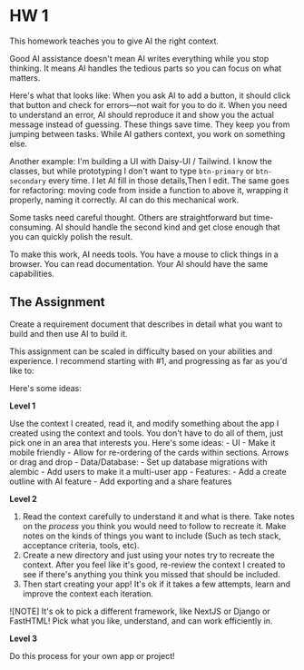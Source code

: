 # HW 1

This homework teaches you to give AI the right context.

Good AI assistance doesn't mean AI writes everything while you stop thinking. It means AI handles the tedious parts so you can focus on what matters.

Here's what that looks like: When you ask AI to add a button, it should click that button and check for errors—not wait for you to do it. When you need to understand an error, AI should reproduce it and show you the actual message instead of guessing. These things save time. They keep you from jumping between tasks. While AI gathers context, you work on something else.

Another example: I'm building a UI with Daisy-UI / Tailwind. I know the classes, but while prototyping I don't want to type `btn-primary` or `btn-secondary` every time. I let AI fill in those details,Then I edit. The same goes for refactoring: moving code from inside a function to above it, wrapping it properly, naming it correctly. AI can do this mechanical work.

Some tasks need careful thought. Others are straightforward but time-consuming. AI should handle the second kind and get close enough that you can quickly polish the result.

To make this work, AI needs tools. You have a mouse to click things in a browser. You can read documentation. Your AI should have the same capabilities. 

## The Assignment

Create a requirement document that describes in detail what you want to build and then use AI to build it. 

This assignment can be scaled in difficulty based on your abilities and experience.  I recommend starting with #1, and progressing as far as you'd like to:

Here's some ideas:

**Level 1**

 Use the context I created, read it, and modify something about the app I created using the context and tools.  You don't have to do all of them, just pick one in an area that interests you.  Here's some ideas:
    - UI
        - Make it mobile friendly
        - Allow for re-ordering of the cards within sections.  Arrows or drag and drop
    - Data/Database:
        - Set up database migrations with alembic
        - Add users to make it a multi-user app
    - Features:
        - Add a create outline with AI feature
        - Add exporting and a share features

**Level 2**

1. Read the context carefully to understand it and what is there.  Take notes on the *process* you think you would need to follow to recreate it.  Make notes on the kinds of things you want to include (Such as tech stack, acceptance criteria, tools, etc). 
2. Create a new directory and just using your notes try to recreate the context.  After you feel like it's good, re-review the context I created to see if there's anything you think you missed that should be included.
3. Then start creating your app!  It's ok if it takes a few attempts, learn and improve the context each iteration.

![NOTE]
It's ok to pick a different framework, like NextJS or Django or FastHTML!  Pick what you like, understand, and can work efficiently in.


**Level 3**

Do this process for your own app or project!
